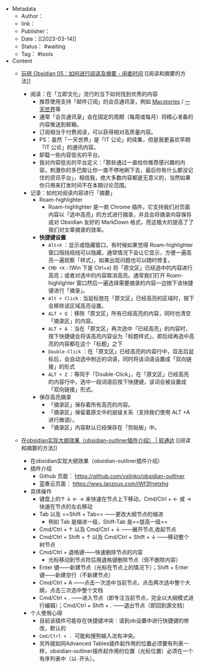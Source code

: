 - Metadata
	- Author：
	- link：
	- Publisher：
	- Date：[[2023-03-14]]
	- Status： #waiting
	- Tag： #tools
- Content
	- [玩转 Obsidian 05：如何进行阅读及摘要 - 闲者时间](https://xzsj.vip/2021/obsidian-05) [[阅读和摘要的方法]]
		- 阅读：在「立即文化」流行的当下如何找到优秀的内容
			- 推荐使用支持「邮件订阅」的会员通讯录，例如 [Macstories](https://macstories.net/) / [一天世界](https://member.yitianshijie.net/)等
			- 通常「会员通讯录」会在固定的周期（每周或每月）将精心准备的内容推送到邮箱。
			- 订阅相当于付费阅读，可以获得相对高质量内容。
			- PS：虽然「一天世界」是「IT 公论」的续集，但是我更喜欢早期「IT 公论」的通讯内容。
			- 卸载一些内容低劣的平台。
			- 我对内容低劣的平台定义：「那些通过一直给你推荐感兴趣的内容，刺激你的多巴胺让你一直不停地刷下去，最后你有什么都没记住的资讯平台」，相信我，绝大多数内容都是无意义的，当然如果你只用来打发时间不在本期讨论范围。
		- 记录：如何对阅读内容进行「摘要」
			- Roam-highlighter
				- Roam-highlighter 是一款 Chrome 插件，它支持我们对页面内容以「选中高亮」的方式进行摘录，并且会将摘录内容保存成对 Obsidian 友好的 MarkDown 格式，而这极大的提高了了我们对文章摘录的效率。
			- **快捷键设置**
				- `Alt+X` ：显示或隐藏窗口，有时候如果觉得 Roam-highlighter 窗口阻挡视线可以隐藏，通常情况下会让它显示，方便一遍高亮一遍观察「样式」，如果出现问题也可以随时修复。
			     - `CMD +X` : (Win 下是 Ctrl+x) 将「原文区」已经选中的内容进行高亮；或者对选中的内容取消高亮。通常我们打开 Roam-highlighter 窗口然后一遍选择需要摘录的内容一边按下该快捷键进行「摘录」。
			     - `Alt + Click` : 当鼠标放在「原文区」已经高亮的区域时，按下会移除该区域高亮设置。
			     - `ALT + Q` ：移除「原文区」所有已经高亮的内容，同时也清空「摘录区」的内容。
			     - `ALT + A` ：当在「原文区」再次选中「已经高亮」的内容时，按下快捷键会将该高亮内容设为「标题样式」，即后续再选中高亮的内容都在这个「标题」之下
				- `Double-Click` ：在「原文区」已经高亮的内容行中，双击后鼠标后，会自动选中附近的词语，同时将该词语设置成「双向链接」的形式
				- `ALT + Z` ：等同于「Double-Click」，在「原文区」已经高亮的内容行中，选中一段词语后按下快捷键，该词会被设置成「双向链接」形式。
			- 保存高亮摘录
				- 「摘录区」保存着所有高亮的内容。
				- 「摘录区」保留着原文中的层级关系（支持我们使用 ALT +A 进行微调）。
				- 「摘录区」内容默认已经保存在「剪贴板」中。
	- [在obsidian实现大纲效果（obsidian-outliner插件介绍） | 软通达](https://cyddgh.github.io/post/202103281817/) [[阅读和摘要的方法]]

	    - 在obsidian实现大纲效果（obsidian-outliner插件介绍）
	    - 插件介绍
	        - Github 页面： https://github.com/vslinko/obsidian-outliner
	        - 蓝奏云页面： https://wws.lanzous.com/iWf3fnetxhg
		- 具体操作
	        - 键盘上的↑ ↓ ← → 来快速在节点上下移动，Cmd/Ctrl + ← 或 → 快速在节点的左右移动
		   - Tab 以及 ==Shift + Tab== ——更改大纲节点的缩进
	            - 例如 Tab 是缩进一级，Shift-Tab 是==提高一级==
	        - Cmd/Ctrl + ↑ 以及 Cmd/Ctrl + ↓ ——展开节点,收起节点
	        - Cmd/Ctrl + Shift + ↑ 以及 Cmd/Ctrl + Shift + ↓ ——移动整个树节点
	        - Cmd/Ctrl + 退格键——快速删除节点的内容
	            - 光标移动到节点符后用退格键删除节点（但不删除内容）
	        - Enter 键——新建节点（光标在节点上的情况下）；Shift + Enter 键——新建空行（不新建节点）
	        - Cmd/Ctrl + A ——点击一次选中当前节点，点击两次选中整个大纲，点击三次选中整个文档
	        - Cmd/Ctrl + . ——进入节点（即专注当前节点，完全以大纲模式进行编辑）；Cmd/Ctrl + Shift + . ——退出节点（即回到源文档）
	    - 个人使用心得
	        - 目前该插件可能存在快捷键冲突：请到ob设置中进行快捷键的修改，默认的
	        - `Cmd/Ctrl + . `可能和搜狗输入法有冲突。
	        - 另外就如同Advanced Tables插件起作用的位置必须要有列表一样，obsidian-outliner插件起作用的位置（光标位置）必须在一个有序列表中（以`-`开头）。
